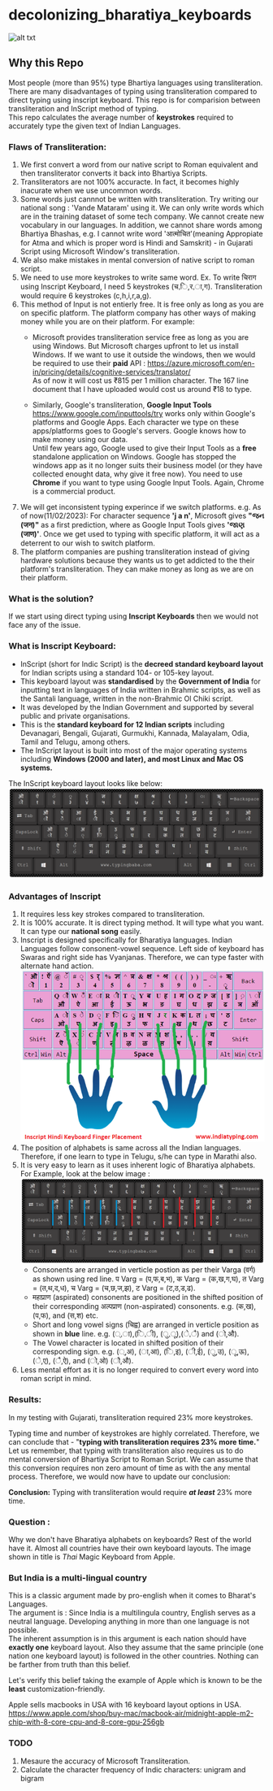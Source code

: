 # decolonizing_bharatiya_keyboards

![alt txt](https://user-images.githubusercontent.com/8291370/217518824-b3f736da-99c2-4276-b263-7973f51fe4ee.jpg)

## Why this Repo
Most people (more than 95%) type Bhartiya languages using transliteration. There are many disadvantages of typing using transliteration compared to direct typing using inscript keyboard. This repo is for comparision between transliteration and InScript method of typing.  
This repo calculates the average number of __keystrokes__ required to accurately type the given text of Indian Languages.     

### Flaws of Transliteration: 
1. We first convert a word from our native script to Roman equivalent and then transliterator converts it back into Bhartiya Scripts.
2. Transliterators are not 100% accuracte. In fact, it becomes highly inacurate when we use uncommon words.
3. Some words just cannnot be written with transliteration. Try writing our national song : 'Vande Mataram' using it. We can only write words which are in the training dataset of some tech company. We cannot create new vocabulary in our languages. In addition, we cannot share words among Bhartiya Bhashas, e.g. I cannot write word 'आत्मोचित'(meaning Appropiate for Atma and which is proper word is Hindi and Samskrit) - in Gujarati Script using Microsoft Window's transliteration.    
4. We also make mistakes in mental conversion of native script to roman script. 
5. We need to use more keystrokes to write same word. Ex. To write चिराग using Inscript Keyboard, I need 5 keystrokes (च,ि,र,ा,ग). Transliteration would require   6 keystrokes (c,h,i,r,a,g). 
6. This method of Input is not entierly free. It is free only as long as you are on specific platform. The platform company has other ways of making money while you are on their platform. For example:   
    * Microsoft provides transliteration service free as long as you are using Windows. But Microsoft charges upfront to let us install Windows. If we want to use it outside the windows, then we would be required to use their __paid__ API : https://azure.microsoft.com/en-in/pricing/details/cognitive-services/translator/  
      As of now it will cost us ₹815 per 1 million character. The 167 line document that I have uploaded would cost us around ₹18 to type.    
   
    * Similarly, Google's transliteration, __Google Input Tools__ https://www.google.com/inputtools/try works only within Google's platforms and Google Apps. Each character we type on these apps/platforms goes to Google's servers. Google knows how to make money using our data.  
        Until few years ago, Google used to give their Input Tools as a __free__ standalone application on Windows. Google has stopped the windows app as it no longer suits their business model (or they have collected enought data, why give it free now). You need to use __Chrome__ if you want to type using Google Input Tools. Again, Chrome is a commercial product.    
7. We will get inconsistent typing experince if we switch platforms. e.g. As of now(11/02/2023): For character sequence  __'j a n'__, Microsoft gives __"જન (जन)"__ as a first prediction, where as Google Input Tools gives __'જાણ (जाण)'__. Once we get used to typing with specific platform, it will act as a deterrent to our wish to switch platform.
8. The platform companies are pushing transliteration instead of giving hardware solutions because they wants us to get addicted to the their platform's transliteration. They can make money as long as we are on their platform.     

### What is the solution?
If we start using direct typing using __Inscript Keyboards__ then we would not face any of the issue.

### What is Inscript Keyboard:
* InScript (short for Indic Script) is the __decreed standard keyboard layout__ for Indian scripts using a standard 104- or 105-key layout.   
* This keyboard layout was __standardised__ by the __Government of India__ for inputting text in languages of India written in Brahmic scripts, as well as the Santali language, written in the non-Brahmic Ol Chiki script.  
* It was developed by the Indian Government and supported by several public and private organisations. 
* This is the __standard keyboard for 12 Indian scripts__ including Devanagari, Bengali, Gujarati, Gurmukhi, Kannada, Malayalam, Odia, Tamil and Telugu, among others. 
* The InScript layout is built into most of the major operating systems including __Windows (2000 and later), and most Linux and Mac OS systems.__

The InScript keyboard layout looks like below:
![alt txt](resources/images/inscript_layout.png)

### Advantages of Inscript
1. It requires less key strokes compared to transliteration.
2. It is 100% accurate. It is direct typing method. It will type what you want. It can type our __national song__ easily.
3. Inscript is designed specifically for Bharatiya languages. Indian Languages follow consonent-vowel sequence. Left side of keyboard has Swaras and right side has Vyanjanas. Therefore, we can type faster with alternate hand action.
   ![alt txt](resources/images/Inscript_hindi_keyboard_finger_placement.png)
4. The position of alphabets is same across all the Indian languages. Therefore,  if one learn to type in Telugu, s/he can type in Marathi also.
5. It is very easy to learn as it uses inherent logic of Bharatiya alphabets.  
      For Example, look at the below image :
      ![alt_txt](resources/images/inscript_layout_consonent_positions.png)
      * Consonents are arranged in verticle postion as per their Varga (वर्ग) as shown using red line. प Varg = (प,फ,ब,भ), क Varg = (क,ख,ग,घ), त Varg = (त,थ,द,ध), च Varg = (च,छ,ज,झ), ट Varg = (ट,ठ,ड,ढ).
      * महाप्राण (aspirated) consonents are positioned in the shifted position of their corresponding अल्पप्राण (non-aspirated) consonents. e.g. (क,ख), (प,फ), and  (स,श) etc.       
      * Short and long vowel signs (चिह्व) are arranged in verticle position as shown in __blue__ line.  e.g. (्,ा),(ि,ी), (ु,ू),(े,ै) and (ो,औ).
      * The Vowel character is located in shifted position of their corresponding sign. e.g. (्,अ), (ा,आ), (ि,इ), (ी,ई), (ु,उ), (ू,ऊ), (े,ए), (ै,ऐ), and (ो,ओ)  (ौ,औ).
6. Less mental effort as it is no longer required to convert every word into roman script in mind.


### Results:
In my testing with Gujarati, transliteration required 23% more keystrokes.  

Typing time and number of keystrokes are highly correlated. Therefore, we can conclude that -  "__typing with transliteration requires 23% more time.__"  
Let us remember, that typing with transliteration also requires us to do mental conversion of Bhartiya Script to Roman Script. We can assume that this conversion requires non zero amount of time as with the any mental process. Therefore, we would now have to update our conclusion:  

   __Conclusion:__ Typing with transliteration would require ___at least___ 23% more time.





### Question : 
Why we don't have Bharatiya alphabets on keyboards? 
Rest of the world have it. Almost all countries have their own keyboard layouts. The image shown in title is _Thai_ Magic Keyboard from Apple.


### But India is a multi-lingual country  
This is a classic argument made by pro-english when it comes to Bharat's Languages.  
The argument is : Since India is a multilingula country, English serves as a neutral language. Developing anything in more than one language is not possible.  
The inherent assumption is in this argument is each nation should have __exactly one__ keyboard layout. Also they assume that the same principle (one nation one keyboard layout) is followed in the other countries. Nothing can be farther from truth than this belief.  

Let's verify this belief taking the example of Apple which is known to be the __least__ customization-friendly.

Apple sells macbooks in USA with 16 keyboard layout options in USA. https://www.apple.com/shop/buy-mac/macbook-air/midnight-apple-m2-chip-with-8-core-cpu-and-8-core-gpu-256gb



### TODO 
1. Mesaure the accuracy of Microsoft Transliteration.
2. Calculate the character frequency of Indic characters: unigram and bigram
